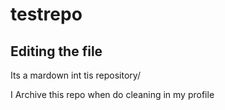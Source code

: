 # testrepo

## Editing the file

Its a mardown int tis repository/

I Archive this repo when do cleaning in my profile

